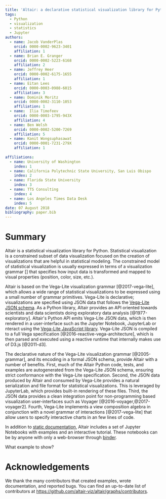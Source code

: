 ```yaml
---
title: 'Altair: a declarative statistical visualization library for Python'
tags:
  - Python
  - visualization
  - statistics
  - Jupyter
authors:
  - name: Jacob VanderPlas
    orcid: 0000-0002-9623-3401
    affiliation: 1
  - name: Brian E. Granger
    orcid: 0000-0002-5223-6168
    affiliation: 2
  - name: Jeffrey Heer
    orcid: 0000-0002-6175-1655
    affiliation: 1
  - name: Eitan Lees
    orcid: 0000-0003-0988-6015
    affiliation: 3
  - name: Dominik Moritz
    orcid: 0000-0002-3110-1053
    affiliation: 1
  - name:  Ilia Timofeev
    orcid: 0000-0003-1795-943X
    affiliation: 4
  - name: Ben Welsh
    orcid: 0000-0002-5200-7269
    affiliation: 5
  - name: Kanit Wongsuphasawat
    orcid: 0000-0001-7231-279X
    affiliation: 1
    
affiliations:
  - name: University of Washington
    index: 1
  - name: California Polytechnic State University, San Luis Obispo
    index: 2
  - name: Florida State University
    index: 3
  - name: TTS Consulting
    index: 4
  - name: Los Angeles Times Data Desk
    index: 5
date: 07 August 2018
bibliography: paper.bib
---
```


# Summary

Altair is a statistical visualization library for Python.
Statistical visualization is a constrained subset of data visualization focused on the creation of visualizations
that are helpful in statistical modeling. The constrained model of statistical visualization is usually expressed
in terms of a visualization grammar [] that specifies how input data is transformed and mapped to visual properties
(position, color, size, etc.).

Altair is based on the Vega-Lite visualization grammar [@2017-vega-lite], which allows a wide range of statistical
visualizations to be expressed using a small number of grammar primitives. Vega-Lite is declarative; visualizations
are specified using JSON data that follows the [Vega-Lite JSON schema](https://github.com/vega/schema).
As a Python library, Altair provides an API oriented towards scientists and data scientists doing exploratory data
analysis [@1977-exploratory]. Altair's Python API emits Vega-Lite JSON data, which is then rendered in a user-interface
such as the Jupyter Notebook, JupyterLab or nteract using the
[Vega-Lite JavaScript library](https://vega.github.io/vega-lite/). Vega-Lite JSON is compiled to a full Vega
specification [@2016-reactive-vega-architecture], which is then parsed and executed using a reactive runtime that
internally makes use of D3.js [@2011-d3].

The declarative nature of the Vega-Lite visualization grammar [@2005-grammar], and its encoding in a formal JSON schema,
provide Altair with a number of benefits. First, much of the Altair Python code, tests, and examples are autogenerated
from the Vega-Lite JSON schema, ensuring strict conformance with the Vega-Lite specification. Second, the JSON data
produced by Altair and consumed by Vega-Lite provides a natural serialization and file format for statistical
visualizations. This is leveraged by JupyterLab, which provides built-in rendering of these files. Third, the JSON data 
provides a clean integration point for non-programming based visualization user-interfaces such as Voyager
[@2016-voyager,@2017-voyager2]. Fourth, Vega-Lite implements a view composition algebra in conjunction with a novel
grammar of interactions [@2017-vega-lite] that allow users to specify interactive charts in an few lines of code.

In addition to [static documentation](https://altair-viz.github.io/), Altair includes a set of Jupyter Notebooks with
examples and an interactive tutorial. These notebooks can be by anyone with only a web-browser through
[binder](https://mybinder.org/).

What example to show?

# Acknowledgements

We thank the many contributors that created examples, wrote documentation, and reported bugs. You can find an up-to-date
list of contributors at https://github.com/altair-viz/altair/graphs/contributors.
